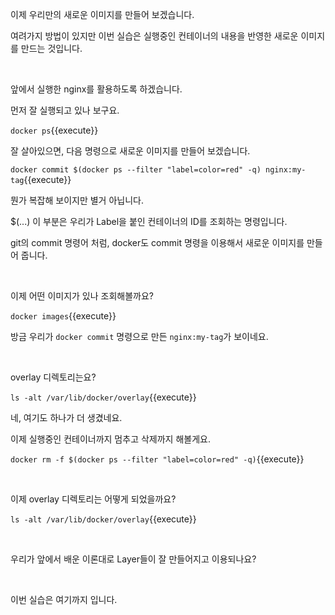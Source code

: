 이제 우리만의 새로운 이미지를 만들어 보겠습니다.

여려가지 방법이 있지만 이번 실습은 실행중인 컨테이너의 내용을 반영한 새로운 이미지를 만드는 것입니다.

​     

앞에서 실행한 nginx를 활용하도록 하겠습니다.

먼저 잘 실행되고 있나 보구요.

`docker ps`{{execute}}

잘 살아있으면, 다음 명령으로 새로운 이미지를 만들어 보겠습니다.

`docker commit $(docker ps --filter "label=color=red" -q) nginx:my-tag`{{execute}}

뭔가 복잡해 보이지만 별거 아닙니다.

$(...) 이 부분은 우리가 Label을 붙인 컨테이너의 ID를 조회하는 명령입니다.

git의 commit 명령어 처럼, docker도 commit 명령을 이용해서 새로운 이미지를 만들어 줍니다.

​     

이제 어떤 이미지가 있나 조회해볼까요?

`docker images`{{execute}}

방금 우리가 `docker commit` 명령으로 만든 `nginx:my-tag`가 보이네요.

​     

overlay 디렉토리는요?

`ls -alt /var/lib/docker/overlay`{{execute}}

네, 여기도 하나가 더 생겼네요.



이제 실행중인 컨테이너까지 멈추고 삭제까지 해볼게요.

`docker rm -f $(docker ps --filter "label=color=red" -q)`{{execute}}

​     

이제 overlay 디렉토리는 어떻게 되었을까요?

`ls -alt /var/lib/docker/overlay`{{execute}}

​     

우리가 앞에서 배운 이론대로 Layer들이 잘 만들어지고 이용되나요?

​     

이번 실습은 여기까지 입니다.